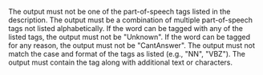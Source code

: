 The output must not be one of the part-of-speech tags listed in the description.
The output must be a combination of multiple part-of-speech tags not listed alphabetically.
If the word can be tagged with any of the listed tags, the output must not be "Unknown".
If the word can be tagged for any reason, the output must not be "CantAnswer".
The output must not match the case and format of the tags as listed (e.g., "NN", "VBZ").
The output must contain the tag along with additional text or characters.